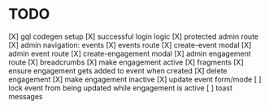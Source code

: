 # TODO

[X] gql codegen setup
[X] successful login logic
[X] protected admin route
[X] admin navigation: events
[X] events route
[X] create-event modal
[X] admin event route
[X] create-engagement modal
[X] admin engagement route
[X] breadcrumbs
[X] make engagement active
[X] fragments
[X] ensure engagement gets added to event when created
[X] delete engagement
[X] make engagement inactive
[X] update event form/mode
[ ] lock event from being updated while engagement is active
[ ] toast messages
